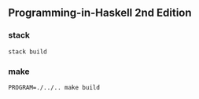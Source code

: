 ## Programming-in-Haskell 2nd Edition

### stack
`stack build`

### make
`PROGRAM=./../.. make build`
